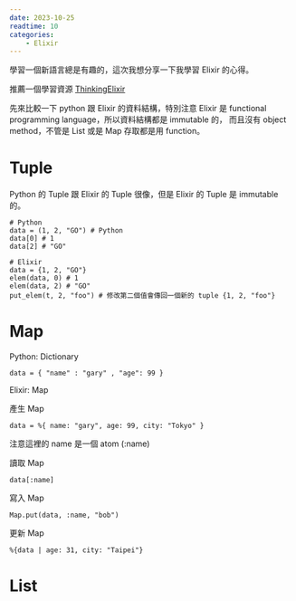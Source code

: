 ```yaml
---
date: 2023-10-25
readtime: 10
categories:
    - Elixir
---
```


學習一個新語言總是有趣的，這次我想分享一下我學習 Elixir 的心得。

推薦一個學習資源 [ThinkingElixir](https://thinkingelixir.com/available-courses/pattern-matching/)

先來比較一下 python 跟 Elixir 的資料結構，特別注意 Elixir 是 functional programming language，所以資料結構都是 immutable 的，
而且沒有 object method，不管是 List 或是 Map 存取都是用 function。

# Tuple
Python 的 Tuple 跟 Elixir 的 Tuple 很像，但是 Elixir 的 Tuple 是 immutable 的。

    # Python
    data = (1, 2, "GO") # Python
    data[0] # 1
    data[2] # "GO"

    # Elixir
    data = {1, 2, "GO"}
    elem(data, 0) # 1
    elem(data, 2) # "GO"
    put_elem(t, 2, "foo") # 修改第二個值會傳回一個新的 tuple {1, 2, "foo"}



# Map

Python: Dictionary

    data = { "name" : "gary" , "age": 99 }

Elixir: Map

產生 Map

    data = %{ name: "gary", age: 99, city: "Tokyo" }

注意這裡的 name 是一個 atom (:name)

讀取 Map

    data[:name]

寫入 Map

    Map.put(data, :name, "bob")

更新 Map

    %{data | age: 31, city: "Taipei"}

# List

